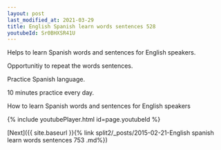 ```yaml
---
layout: post
last_modified_at: 2021-03-29
title: English Spanish learn words sentences 528 
youtubeId: Sr0BHXSR41U
---
```

 
 
Helps to learn Spanish words and sentences for English speakers.

Opportunitiy to repeat the words sentences. 

Practice Spanish language. 
 
10 minutes practice every day. 
 
How to learn Spanish words and sentences for English speakers 
 
{% include youtubePlayer.html id=page.youtubeId %}
 
 
[Next]({{ site.baseurl }}{% link  split2/_posts/2015-02-21-English spanish learn words sentences 753 .md%})
 
